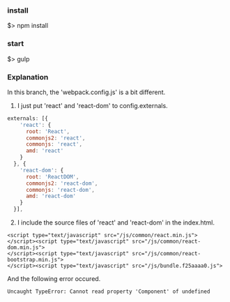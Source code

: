 ### install 
$> npm install

### start
$> gulp

### Explanation
In this branch, the 'webpack.config.js' is a bit different.

1. I just put 'react' and 'react-dom' to config.externals. 

```javascript
externals: [{
    'react': {
      root: 'React',
      commonjs2: 'react',
      commonjs: 'react',
      amd: 'react'
    }
  }, {
    'react-dom': {
      root: 'ReactDOM',
      commonjs2: 'react-dom',
      commonjs: 'react-dom',
      amd: 'react-dom'
    }
  }],
```

2. I include the source files of 'react' and 'react-dom' in the index.html.

```
<script type="text/javascript" src="/js/common/react.min.js">
</script><script type="text/javascript" src="/js/common/react-dom.min.js">
</script><script type="text/javascript" src="/js/common/react-bootstrap.min.js">
</script><script type="text/javascript" src="/js/bundle.f25aaaa0.js">
```

And the following error occured.

  ```Uncaught TypeError: Cannot read property 'Component' of undefined```
